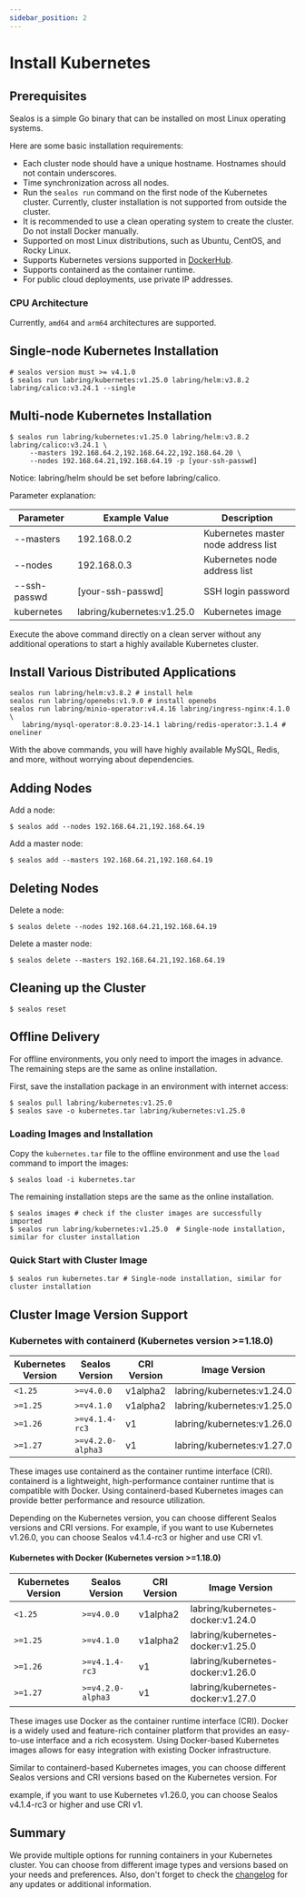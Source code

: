 ```yaml
---
sidebar_position: 2
---
```


# Install Kubernetes

## Prerequisites

Sealos is a simple Go binary that can be installed on most Linux operating systems.

Here are some basic installation requirements:

- Each cluster node should have a unique hostname. Hostnames should not contain underscores.
- Time synchronization across all nodes.
- Run the `sealos run` command on the first node of the Kubernetes cluster. Currently, cluster installation is not supported from outside the cluster.
- It is recommended to use a clean operating system to create the cluster. Do not install Docker manually.
- Supported on most Linux distributions, such as Ubuntu, CentOS, and Rocky Linux.
- Supports Kubernetes versions supported in [DockerHub](https://hub.docker.com/r/labring/kubernetes/tags).
- Supports containerd as the container runtime.
- For public cloud deployments, use private IP addresses.

### CPU Architecture

Currently, `amd64` and `arm64` architectures are supported.

## Single-node Kubernetes Installation

```shell
# sealos version must >= v4.1.0
$ sealos run labring/kubernetes:v1.25.0 labring/helm:v3.8.2 labring/calico:v3.24.1 --single
```

## Multi-node Kubernetes Installation

```shell
$ sealos run labring/kubernetes:v1.25.0 labring/helm:v3.8.2 labring/calico:v3.24.1 \
     --masters 192.168.64.2,192.168.64.22,192.168.64.20 \
     --nodes 192.168.64.21,192.168.64.19 -p [your-ssh-passwd]
```

Notice: labring/helm should be set before labring/calico.

Parameter explanation:

| Parameter | Example Value   | Description                              |
| --------- | --------------- | ---------------------------------------- |
| --masters | 192.168.0.2    | Kubernetes master node address list       |
| --nodes   | 192.168.0.3    | Kubernetes node address list              |
| --ssh-passwd | [your-ssh-passwd] | SSH login password                   |
| kubernetes | labring/kubernetes:v1.25.0 | Kubernetes image |

Execute the above command directly on a clean server without any additional operations to start a highly available Kubernetes cluster.

## Install Various Distributed Applications

```shell
sealos run labring/helm:v3.8.2 # install helm
sealos run labring/openebs:v1.9.0 # install openebs
sealos run labring/minio-operator:v4.4.16 labring/ingress-nginx:4.1.0 \
   labring/mysql-operator:8.0.23-14.1 labring/redis-operator:3.1.4 # oneliner
```

With the above commands, you will have highly available MySQL, Redis, and more, without worrying about dependencies.

## Adding Nodes

Add a node:
```shell
$ sealos add --nodes 192.168.64.21,192.168.64.19 
```

Add a master node:
```shell
$ sealos add --masters 192.168.64.21,192.168.64.19 
```

## Deleting Nodes

Delete a node:
```shell
$ sealos delete --nodes 192.168.64.21,192.168.64.19 
```

Delete a master node:
```shell
$ sealos delete --masters 192.168.64.21,192.168.64.19  
```

## Cleaning up the Cluster

```shell
$ sealos reset
```

## Offline Delivery



For offline environments, you only need to import the images in advance. The remaining steps are the same as online installation.

First, save the installation package in an environment with internet access:
```shell
$ sealos pull labring/kubernetes:v1.25.0
$ sealos save -o kubernetes.tar labring/kubernetes:v1.25.0
```
### Loading Images and Installation

Copy the `kubernetes.tar` file to the offline environment and use the `load` command to import the images:

```shell
$ sealos load -i kubernetes.tar
```

The remaining installation steps are the same as the online installation.
```shell
$ sealos images # check if the cluster images are successfully imported
$ sealos run labring/kubernetes:v1.25.0  # Single-node installation, similar for cluster installation
```

### Quick Start with Cluster Image

```shell
$ sealos run kubernetes.tar # Single-node installation, similar for cluster installation
```


## Cluster Image Version Support

### Kubernetes with containerd (Kubernetes version >=1.18.0)

| Kubernetes Version | Sealos Version       | CRI Version | Image Version                   |
| ------------------ | -------------------- | ----------- | ------------------------------- |
| `<1.25`            | `>=v4.0.0`           | v1alpha2    | labring/kubernetes:v1.24.0 |
| `>=1.25`           | `>=v4.1.0`           | v1alpha2    | labring/kubernetes:v1.25.0 |
| `>=1.26`           | `>=v4.1.4-rc3`       | v1          | labring/kubernetes:v1.26.0 |
| `>=1.27`           | `>=v4.2.0-alpha3`    | v1          | labring/kubernetes:v1.27.0 |

These images use containerd as the container runtime interface (CRI). containerd is a lightweight, high-performance container runtime that is compatible with Docker. Using containerd-based Kubernetes images can provide better performance and resource utilization.

Depending on the Kubernetes version, you can choose different Sealos versions and CRI versions. For example, if you want to use Kubernetes v1.26.0, you can choose Sealos v4.1.4-rc3 or higher and use CRI v1.

#### Kubernetes with Docker (Kubernetes version >=1.18.0)

| Kubernetes Version | Sealos Version       | CRI Version | Image Version                          |
| ------------------ | -------------------- | ----------- | -------------------------------------- |
| `<1.25`            | `>=v4.0.0`           | v1alpha2    | labring/kubernetes-docker:v1.24.0 |
| `>=1.25`           | `>=v4.1.0`           | v1alpha2    | labring/kubernetes-docker:v1.25.0 |
| `>=1.26`           | `>=v4.1.4-rc3`       | v1          | labring/kubernetes-docker:v1.26.0 |
| `>=1.27`           | `>=v4.2.0-alpha3`    | v1          | labring/kubernetes-docker:v1.27.0 |

These images use Docker as the container runtime interface (CRI). Docker is a widely used and feature-rich container platform that provides an easy-to-use interface and a rich ecosystem. Using Docker-based Kubernetes images allows for easy integration with existing Docker infrastructure.

Similar to containerd-based Kubernetes images, you can choose different Sealos versions and CRI versions based on the Kubernetes version. For

example, if you want to use Kubernetes v1.26.0, you can choose Sealos v4.1.4-rc3 or higher and use CRI v1.

## Summary

We provide multiple options for running containers in your Kubernetes cluster. You can choose from different image types and versions based on your needs and preferences. Also, don't forget to check the [changelog](https://github.com/labring/sealos/blob/main/CHANGELOG/CHANGELOG.md) for any updates or additional information.
